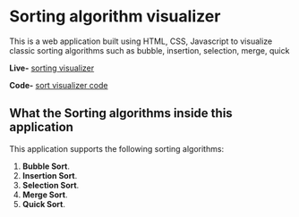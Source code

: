 # Sorting algorithm visualizer

This is a web application built using HTML, CSS, Javascript to visualize classic sorting algorithms such as bubble, insertion, selection, merge, quick 

**Live-** [sorting visualizer](youtube.com) 

**Code-** [sort visualizer code](google.com)

## What the Sorting algorithms inside this application

This application supports the following sorting algorithms:

1. **Bubble Sort**.
2. **Insertion Sort**.
3. **Selection Sort**.
4. **Merge Sort**.
5. **Quick Sort**.
